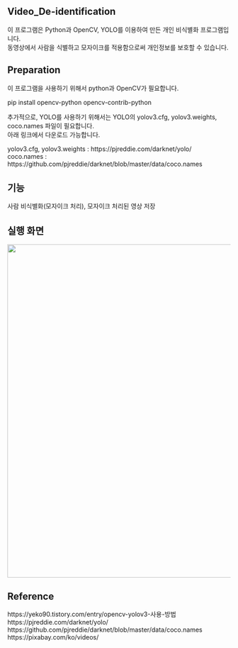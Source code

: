 <h2>Video_De-identification</h2>
<p>
이 프로그램은 Python과 OpenCV, YOLO를 이용하여 만든 개인 비식별화 프로그램입니다.<br>
동영상에서 사람을 식별하고 모자이크를 적용함으로써 개인정보를 보호할 수 있습니다.<br>
</p>

<h2>Preparation</h2>
이 프로그램을 사용하기 위해서 python과 OpenCV가 필요합니다.
<p>pip install opencv-python opencv-contrib-python</p>
추가적으로, YOLO를 사용하기 위해서는 YOLO의 yolov3.cfg, yolov3.weights, coco.names 파일이 필요합니다.<br>
아래 링크에서 다운로드 가능합니다.<br>
<p>yolov3.cfg, yolov3.weights : https://pjreddie.com/darknet/yolo/<br>
coco.names : https://github.com/pjreddie/darknet/blob/master/data/coco.names<p>

<h2>기능</h2>
사람 비식별화(모자이크 처리), 모자이크 처리된 영상 저장<br>

<h2>실행 화면</h2>
<img src="https://github.com/ehn1225/Video_De-identification/assets/5174517/29403668-1e0e-4b2e-98ca-f798f227ee31" width="642" height="752">

<h2>Reference</h2>
https://yeko90.tistory.com/entry/opencv-yolov3-사용-방법<br>
https://pjreddie.com/darknet/yolo/<br>
https://github.com/pjreddie/darknet/blob/master/data/coco.names<br>
https://pixabay.com/ko/videos/<br>